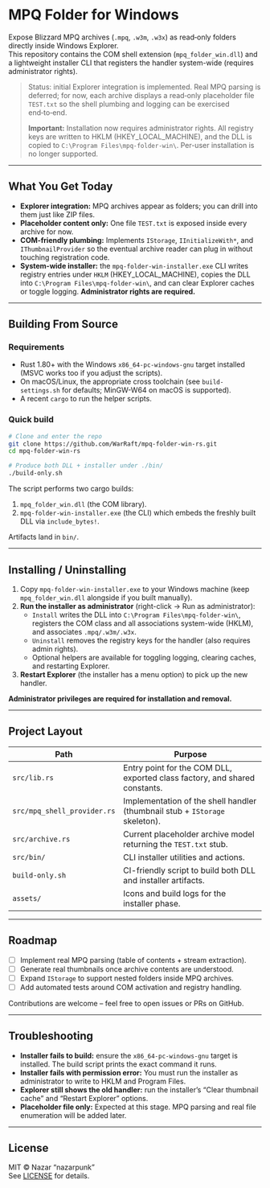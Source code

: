 # MPQ Folder for Windows

Expose Blizzard MPQ archives (`.mpq`, `.w3m`, `.w3x`) as read‑only folders directly inside Windows Explorer.  
This repository contains the COM shell extension (`mpq_folder_win.dll`) and a lightweight installer CLI that registers the handler system-wide (requires administrator rights).


> Status: initial Explorer integration is implemented. Real MPQ parsing is deferred; for now, each archive displays a read‑only placeholder file `TEST.txt` so the shell plumbing and logging can be exercised end‑to‑end.
> 
> **Important:** Installation now requires administrator rights. All registry keys are written to HKLM (HKEY_LOCAL_MACHINE), and the DLL is copied to `C:\Program Files\mpq-folder-win\`. Per-user installation is no longer supported.

---

## What You Get Today

- **Explorer integration:** MPQ archives appear as folders; you can drill into them just like ZIP files.
- **Placeholder content only:** One file `TEST.txt` is exposed inside every archive for now.
- **COM-friendly plumbing:** Implements `IStorage`, `IInitializeWith*`, and `IThumbnailProvider` so the eventual archive reader can plug in without touching registration code.
- **System-wide installer:** the `mpq-folder-win-installer.exe` CLI writes registry entries under `HKLM` (HKEY_LOCAL_MACHINE), copies the DLL into `C:\Program Files\mpq-folder-win\`, and can clear Explorer caches or toggle logging. **Administrator rights are required.**

---

## Building From Source

### Requirements

- Rust 1.80+ with the Windows `x86_64-pc-windows-gnu` target installed (MSVC works too if you adjust the scripts).
- On macOS/Linux, the appropriate cross toolchain (see `build-settings.sh` for defaults; MinGW-W64 on macOS is supported).
- A recent `cargo` to run the helper scripts.

### Quick build

```bash
# Clone and enter the repo
git clone https://github.com/WarRaft/mpq-folder-win-rs.git
cd mpq-folder-win-rs

# Produce both DLL + installer under ./bin/
./build-only.sh
```

The script performs two cargo builds:
1. `mpq_folder_win.dll` (the COM library).
2. `mpq-folder-win-installer.exe` (the CLI) which embeds the freshly built DLL via `include_bytes!`.

Artifacts land in `bin/`.

---

## Installing / Uninstalling


1. Copy `mpq-folder-win-installer.exe` to your Windows machine (keep `mpq_folder_win.dll` alongside if you built manually).
2. **Run the installer as administrator** (right-click → Run as administrator):
   - `Install` writes the DLL into `C:\Program Files\mpq-folder-win\`, registers the COM class and all associations system-wide (HKLM), and associates `.mpq/.w3m/.w3x`.
   - `Uninstall` removes the registry keys for the handler (also requires admin rights).
   - Optional helpers are available for toggling logging, clearing caches, and restarting Explorer.
3. **Restart Explorer** (the installer has a menu option) to pick up the new handler.

**Administrator privileges are required for installation and removal.**

---

## Project Layout

| Path | Purpose |
|------|---------|
| `src/lib.rs` | Entry point for the COM DLL, exported class factory, and shared constants. |
| `src/mpq_shell_provider.rs` | Implementation of the shell handler (thumbnail stub + `IStorage` skeleton). |
| `src/archive.rs` | Current placeholder archive model returning the `TEST.txt` stub. |
| `src/bin/` | CLI installer utilities and actions. |
| `build-only.sh` | CI-friendly script to build both DLL and installer artifacts. |
| `assets/` | Icons and build logs for the installer phase. |

---

## Roadmap

- [ ] Implement real MPQ parsing (table of contents + stream extraction).
- [ ] Generate real thumbnails once archive contents are understood.
- [ ] Expand `IStorage` to support nested folders inside MPQ archives.
- [ ] Add automated tests around COM activation and registry handling.

Contributions are welcome – feel free to open issues or PRs on GitHub.

---


## Troubleshooting

- **Installer fails to build:** ensure the `x86_64-pc-windows-gnu` target is installed. The build script prints the exact command it runs.
- **Installer fails with permission error:** You must run the installer as administrator to write to HKLM and Program Files.
- **Explorer still shows the old handler:** run the installer’s “Clear thumbnail cache” and “Restart Explorer” options.
- **Placeholder file only:** Expected at this stage. MPQ parsing and real file enumeration will be added later.

---

## License

MIT © Nazar “nazarpunk”  
See [LICENSE](LICENSE) for details.
